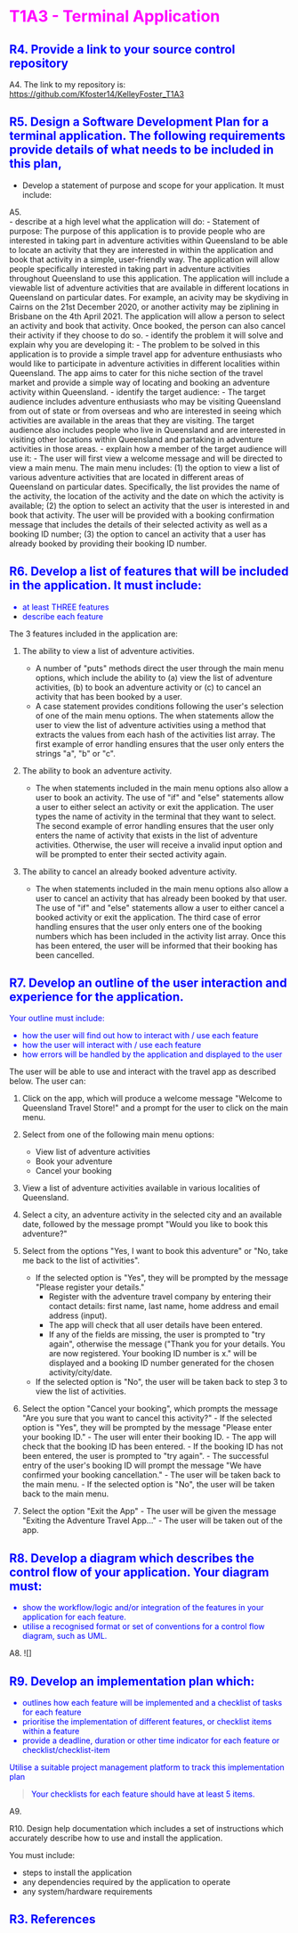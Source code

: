 # <font color="magenta">T1A3 - Terminal Application</font>

## <font color="blue">R4. Provide a link to your source control repository</font>
A4. The link to my repository is:
https://github.com/Kfoster14/KelleyFoster_T1A3

## <font color="blue">R5. Design a Software Development Plan for a terminal application. The following requirements provide details of what needs to be included in this plan,</font>
- Develop a statement of purpose and scope for your application. It must include:
    
A5.    
    - describe at a high level what the application will do:
        - Statement of purpose: The purpose of this application is to provide people who are interested in taking part in adventure activities within Queensland to be able to locate an activity that they are interested in within the application and book that activity in a simple, user-friendly way. The application will allow people specifically interested in taking part in adventure activities throughout Queensland to use this application. The application will include a viewable list of adventure activities that are available in different locations in Queensland on particular dates. For example, an acivity may be skydiving in Cairns on the 21st December 2020, or another activity may be ziplining in Brisbane on the 4th April 2021. The application will allow a person to select an activity and book that activity. Once booked, the person can also cancel their activity if they choose to do so.
    - identify the problem it will solve and explain why you are developing it:
        - The problem to be solved in this application is to provide a simple travel app for adventure enthusiasts who would like to participate in adventure activities in different localities within Queensland. The app aims to cater for this niche section of the travel market and provide a simple way of locating and booking an adventure activity within Queensland. 
    - identify the target audience:
        - The target audience includes adventure enthusiasts who may be visiting Queensland from out of state or from overseas and who are interested in seeing which activities are available in the areas that they are visiting. The target audience also includes people who live in Queensland and are interested in visiting other locations within Queensland and partaking in adventure activities in those areas.
    - explain how a member of the target audience will use it:
        - The user will first view a welcome message and will be directed to view a main menu. The main menu includes: (1) the option to view a list of various adventure activities that are located in different areas of Queensland on particular dates. Specifically, the list provides the name of the activity, the location of the activity and the date on which the activity is available; (2) the option to select an activity that the user is interested in and book that activity. The user will be provided with a booking confirmation message that includes the details of their selected activity as well as a booking ID number; (3) the option to cancel an activity that a user has already booked by providing their booking ID number.

## <font color="blue">R6. Develop a list of features that will be included in the application. It must include:
- at least THREE features
- describe each feature</font>

The 3 features included in the application are:
1. The ability to view a list of adventure activities.
    - A number of "puts" methods direct the user through the main menu options, which include the ability to (a) view the list of adventure activities, (b) to book an adventure activity or (c) to cancel an activity that has been booked by a user. 
    - A case statement provides conditions following the user's selection of one of the main menu options. The when statements allow the user to view the list of adventure activities using a method that extracts the values from each hash of the activities list array. The first example of error handling ensures that the user only enters the strings "a", "b" or "c". 

2. The ability to book an adventure activity.
    - The when statements included in the main menu options also allow a user to book an activity. The use of "if" and "else" statements allow a user to either select an activity or exit the application. The user types the name of activity in the terminal that they want to select. The second example of error handling ensures that the user only enters the name of activity that exists in the list of adventure activities. Otherwise, the user will receive a invalid input option and will be prompted to enter their sected activity again. 

3. The ability to cancel an already booked adventure activity.
    - The when statements included in the main menu options also allow a user to cancel an activity that has already been booked by that user. The use of "if" and "else" statements allow a user to either cancel a booked activity or exit the application. The third case of error handling ensures that the user only enters one of the booking numbers which has been included in the activity list array. Once this has been entered, the user will be informed that their booking has been cancelled.


## <font color="blue">R7. Develop an outline of the user interaction and experience for the application.
Your outline must include:
- how the user will find out how to interact with / use each feature
- how the user will interact with / use each feature
- how errors will be handled by the application and displayed to the user</font>

The user will be able to use and interact with the travel app as described below.
The user can:
1. Click on the app, which will produce a welcome message "Welcome to Queensland Travel Store!" and a prompt for the user to click on the main menu.
2. Select from one of the following main menu options:
    - View list of adventure activities
    - Book your adventure
    - Cancel your booking
 
3. View a list of adventure activities available in various localities of Queensland.
4. Select a city, an adventure activity in the selected city and an available date, followed by the message prompt "Would you like to book this adventure?"
5. Select from the options "Yes, I want to book this adventure" or "No, take me back to the list of activities".
    - If the selected option is "Yes", they will be prompted by the message "Please register your details."
        - Register with the adventure travel company by entering their contact details: first name, last name, home address and email address (input).
        - The app will check that all user details have been entered.
        - If any of the fields are missing, the user is prompted to "try again", otherwise the message ("Thank you for your details. You are now registered. Your booking ID number is x." will be displayed and a booking ID number generated for the chosen activity/city/date.
    - If the selected option is "No", the user will be taken back to step 3 to view the list of activities.
6. Select the option "Cancel your booking", which prompts the message "Are you sure that you want to cancel this activity?"
        - If the selected option is "Yes", they will be prompted by the message "Please enter your booking ID."
            - The user will enter their booking ID. 
            - The app will check that the booking ID has been entered.
            - If the booking ID has not been entered, the user is prompted to "try again".
            - The successful entry of the user's booking ID will prompt the message "We have confirmed your booking cancellation."
            - The user will be taken back to the main menu.
        - If the selected option is "No", the user will be taken back to the main menu.
7. Select the option "Exit the App"
        - The user will be given the message "Exiting the Adventure Travel App..."
        - The user will be taken out of the app. 

## <font color="blue">R8. Develop a diagram which describes the control flow of your application. Your diagram must:
- show the workflow/logic and/or integration of the features in your application for each feature.
- utilise a recognised format or set of conventions for a control flow diagram, such as UML.</font>

A8. ![]

## <font color="blue">R9. Develop an implementation plan which:
- outlines how each feature will be implemented and a checklist of tasks for each feature
- prioritise the implementation of different features, or checklist items within a feature
- provide a deadline, duration or other time indicator for each feature or checklist/checklist-item

Utilise a suitable project management platform to track this implementation plan

> Your checklists for each feature should have at least 5 items.</font>

A9. 

R10. Design help documentation which includes a set of instructions which accurately describe how to use and install the application.

You must include:
- steps to install the application
- any dependencies required by the application to operate
- any system/hardware requirements



## <font color="blue">R3. References</font>

